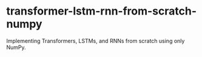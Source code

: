 # transformer-lstm-rnn-from-scratch-numpy
Implementing Transformers, LSTMs, and RNNs from scratch using only NumPy.
